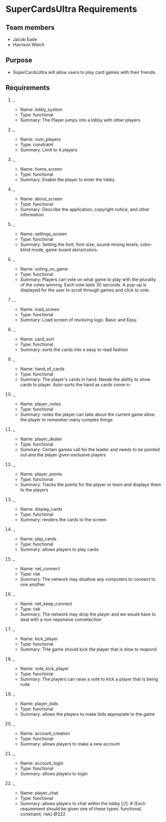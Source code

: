 # SuperCardsUltra Requirements

## Team members

* Jacob Eade
* Harrison Welch

## Purpose

* SuperCardsUltra will allow users to play card games with their friends.

## Requirements

1. _
    * Name: lobby_system
    * Type: functional
    * Summary: The Player jumps into a lobby with other players

2. _
    * Name: num_players
    * Type: constraint
    * Summary: Limit to 4 players

3. _
    * Name: home_screen
    * Type: functional
    * Summary: Enable the player to enter the lobby

4. _
    * Name: about_screen
    * Type: functional
    * Summary: Describe the application, copyright notice, and other information

5. _
    * Name: settings_screen
    * Type: functional
    * Summary: Setting the font, font-size, sound-mixing levels, color-blind mode, game-board skins/colors.

6. _
    * Name: voting_on_game
    * Type: functional
    * Summary: Players can vote on what game to play with the plurality of the votes winning. Each vote lasts 30 seconds. A pop-up is displayed for the user to scroll through games and click to vote.

7. _
    * Name: load_screen
    * Type: functional
    * Summary: Load screen of revolving logo. Basic and Easy.

8. _
	* Name: card_sort
	* Type: functional
	* Summary: sorts the cards into a easy to read fashion

9. _
    * Name: hand_of_cards
    * Type: functional
    * Summary: The player's cards in hand. Needs the ability to show cards to player. Auto-sorts the hand as cards come in.

10. _
    * Name: player_notes
    * Type: functional
    * Summary: notes the player can take about the current game allow the player to remember many complex things

11. _
    * Name: player_dealer
    * Type: functional
    * Summary: Certain games call for the leader and needs to be pointed out and the player given exclusive players

12. _
	* Name: player_points
	* Type: functional
	* Summary: Tracks the points for the player or team and displays them to the players

13. _
	* Name: display_cards
	* Type: functional
	* Summary: renders the cards to the screen

14. _
	* Name: play_cards
	* Type: functional
	* Summary: allows players to play cards

15. _
	* Name: net_connect
	* Type: risk
	* Summary: The network may disallow any computers to connect to one another

16. _
	* Name: net_keep_connect
	* Type: risk
	* Summary: The network may drop the player and we would have to deal with a non-reponsive connetection

17. _
	* Name: kick_player
	* Type: functional
	* Summary: THe game should kick the player that is slow to respond

18. _
	* Name: vote_kick_player
	* Type: functional
	* Summary: The players can raise a vote to kick a player that is being rude

19. _
	* Name: player_bids
	* Type: functional
	* Summary: allows the players to make bids appropiate to the game

20. _
	* Name: account_creation
	* Type: functional
	* Summary: allows players to make a new account

21. _
	* Name: account_login
	* Type: functional
	* Summary: allows players to login

22. _
	* Name: player_chat
	* Type: functional
	* Summary: allows players to chat within the lobby
[//]: # (Each requirement should be given one of these types: functional, constraint, risk)
@222